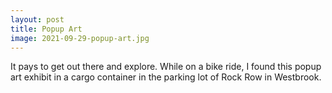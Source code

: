 ```yaml
---
layout: post
title: Popup Art
image: 2021-09-29-popup-art.jpg
---
```


It pays to get out there and explore. While on a bike ride, I found this popup
art exhibit in a cargo container in the parking lot of Rock Row in Westbrook.
